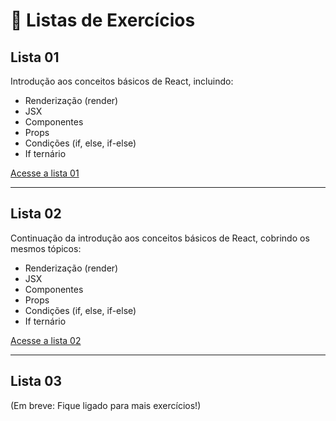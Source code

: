 # 📑 Listas de Exercícios

## Lista 01
Introdução aos conceitos básicos de React, incluindo:  
- Renderização (render)  
- JSX  
- Componentes  
- Props  
- Condições (if, else, if-else)  
- If ternário  

[Acesse a lista 01](http://localhost:5174/)

---

## Lista 02
Continuação da introdução aos conceitos básicos de React, cobrindo os mesmos tópicos:  
- Renderização (render)  
- JSX  
- Componentes  
- Props  
- Condições (if, else, if-else)  
- If ternário  

[Acesse a lista 02](http://localhost:5175/)

---

## Lista 03
(Em breve: Fique ligado para mais exercícios!)

